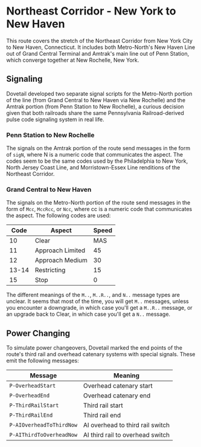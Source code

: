 # Northeast Corridor - New York to New Haven

This route covers the stretch of the Northeast Corridor from New York City to New Haven, Connecticut. It includes both Metro-North's New Haven Line out of Grand Central Terminal and Amtrak's main line out of Penn Station, which converge together at New Rochelle, New York.

## Signaling

Dovetail developed two separate signal scripts for the Metro-North portion of the line (from Grand Central to New Haven via New Rochelle) and the Amtrak portion (from Penn Station to New Rochelle), a curious decision given that both railroads share the same Pennsylvania Railroad-derived pulse code signaling system in real life.

### Penn Station to New Rochelle

The signals on the Amtrak portion of the route send messages in the form of `sigN`, where N is a numeric code that communicates the aspect. The codes seem to be the same codes used by the Philadelphia to New York, North Jersey Coast Line, and Morristown-Essex Line renditions of the Northeast Corridor.

### Grand Central to New Haven

The signals on the Metro-North portion of the route send messages in the form of `Mcc`, `MccRcc`, or `Ncc`, where cc is a numeric code that communicates the aspect. The following codes are used:

| Code | Aspect | Speed
| --- | --- | --- |
| 10 | Clear | MAS |
| 11 | Approach Limited | 45 |
| 12 | Approach Medium | 30 |
| 13-14 | Restricting | 15 |
| 15 | Stop | 0 |

The different meanings of the `M..`, `M..R..`, and `N..` message types are unclear. It seems that most of the time, you will get `M..` messages, unless you encounter a downgrade, in which case you'll get a `M..R..` message, or an upgrade back to Clear, in which case you'll get a `N..` message.

## Power Changing

To simulate power changeovers, Dovetail marked the end points of the route's third rail and overhead catenary systems with special signals. These emit the following messages:

| Message | Meaning |
| --- | --- |
| `P-OverheadStart` | Overhead catenary start |
| `P-OverheadEnd` | Overhead catenary end |
| `P-ThirdRailStart` | Third rail start |
| `P-ThirdRailEnd` | Third rail end |
| `P-AIOverheadToThirdNow` | AI overhead to third rail switch |
| `P-AIThirdToOverheadNow` | AI third rail to overhead switch |